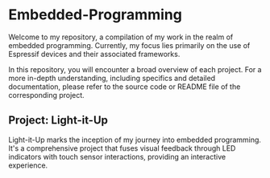 # Embedded-Programming

Welcome to my repository, a compilation of my work in the realm of embedded programming. Currently, my focus lies primarily on the use of Espressif devices and their associated frameworks.

In this repository, you will encounter a broad overview of each project. For a more in-depth understanding, including specifics and detailed documentation, please refer to the source code or README file of the corresponding project.

## Project: Light-it-Up

Light-it-Up marks the inception of my journey into embedded programming. It's a comprehensive project that fuses visual feedback through LED indicators with touch sensor interactions, providing an interactive experience.
